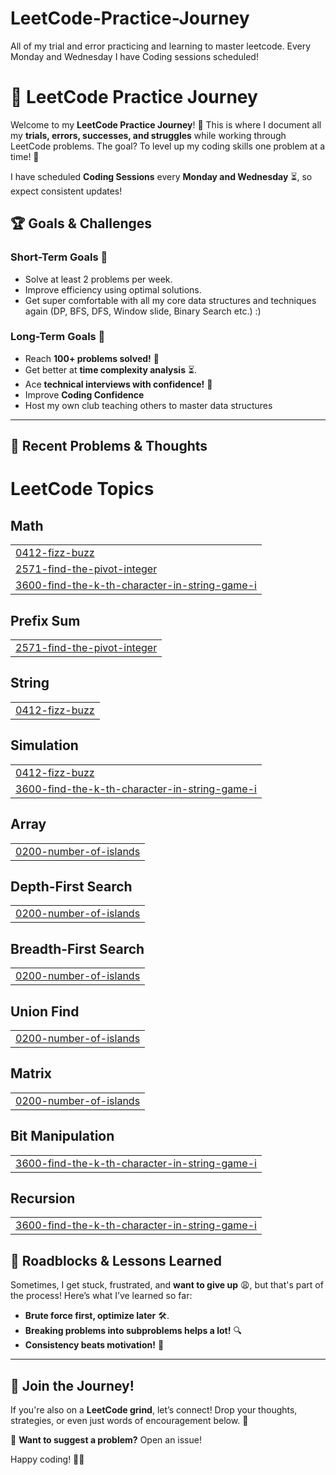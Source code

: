 # LeetCode-Practice-Journey
All of my trial and error practicing and learning to master leetcode. Every Monday and Wednesday I have Coding sessions scheduled!


# 🚀 LeetCode Practice Journey

Welcome to my **LeetCode Practice Journey**! 🎯 This is where I document all my **trials, errors, successes, and struggles** while working through LeetCode problems. The goal? To level up my coding skills one problem at a time! 💪  

I have scheduled **Coding Sessions** every **Monday and Wednesday** ⏳, so expect consistent updates!  


## 🏆 Goals & Challenges  

### Short-Term Goals 🎯  
- Solve at least 2 problems per week.  
- Improve efficiency using optimal solutions.  
- Get super comfortable with all my core data structures and techniques again (DP, BFS, DFS, Window slide, Binary Search etc.) :)

### Long-Term Goals 🚀  
- Reach **100+ problems solved!** 🎉  
- Get better at **time complexity analysis** ⏳.  
- Ace **technical interviews with confidence!** 🏅 
- Improve **Coding Confidence** 
- Host my own club teaching others to master data structures

---

## 📖 Recent Problems & Thoughts  

<!---LeetCode Topics Start-->
# LeetCode Topics
## Math
|  |
| ------- |
| [0412-fizz-buzz](https://github.com/NewtlyCroco/LeetCode-Practice-Journey/tree/master/0412-fizz-buzz) |
| [2571-find-the-pivot-integer](https://github.com/NewtlyCroco/LeetCode-Practice-Journey/tree/master/2571-find-the-pivot-integer) |
| [3600-find-the-k-th-character-in-string-game-i](https://github.com/NewtlyCroco/LeetCode-Practice-Journey/tree/master/3600-find-the-k-th-character-in-string-game-i) |
## Prefix Sum
|  |
| ------- |
| [2571-find-the-pivot-integer](https://github.com/NewtlyCroco/LeetCode-Practice-Journey/tree/master/2571-find-the-pivot-integer) |
## String
|  |
| ------- |
| [0412-fizz-buzz](https://github.com/NewtlyCroco/LeetCode-Practice-Journey/tree/master/0412-fizz-buzz) |
## Simulation
|  |
| ------- |
| [0412-fizz-buzz](https://github.com/NewtlyCroco/LeetCode-Practice-Journey/tree/master/0412-fizz-buzz) |
| [3600-find-the-k-th-character-in-string-game-i](https://github.com/NewtlyCroco/LeetCode-Practice-Journey/tree/master/3600-find-the-k-th-character-in-string-game-i) |
## Array
|  |
| ------- |
| [0200-number-of-islands](https://github.com/NewtlyCroco/LeetCode-Practice-Journey/tree/master/0200-number-of-islands) |
## Depth-First Search
|  |
| ------- |
| [0200-number-of-islands](https://github.com/NewtlyCroco/LeetCode-Practice-Journey/tree/master/0200-number-of-islands) |
## Breadth-First Search
|  |
| ------- |
| [0200-number-of-islands](https://github.com/NewtlyCroco/LeetCode-Practice-Journey/tree/master/0200-number-of-islands) |
## Union Find
|  |
| ------- |
| [0200-number-of-islands](https://github.com/NewtlyCroco/LeetCode-Practice-Journey/tree/master/0200-number-of-islands) |
## Matrix
|  |
| ------- |
| [0200-number-of-islands](https://github.com/NewtlyCroco/LeetCode-Practice-Journey/tree/master/0200-number-of-islands) |
## Bit Manipulation
|  |
| ------- |
| [3600-find-the-k-th-character-in-string-game-i](https://github.com/NewtlyCroco/LeetCode-Practice-Journey/tree/master/3600-find-the-k-th-character-in-string-game-i) |
## Recursion
|  |
| ------- |
| [3600-find-the-k-th-character-in-string-game-i](https://github.com/NewtlyCroco/LeetCode-Practice-Journey/tree/master/3600-find-the-k-th-character-in-string-game-i) |
<!---LeetCode Topics End-->


## 🚧 Roadblocks & Lessons Learned  

Sometimes, I get stuck, frustrated, and **want to give up** 😩, but that's part of the process! Here’s what I’ve learned so far:  

- **Brute force first, optimize later** 🛠️.  
- **Breaking problems into subproblems helps a lot!** 🔍  
- **Consistency beats motivation!** 📆  

---

## 💬 Join the Journey!  

If you're also on a **LeetCode grind**, let’s connect! Drop your thoughts, strategies, or even just words of encouragement below. 🚀  

📩 **Want to suggest a problem?** Open an issue!  

Happy coding! 🚀🔥  


